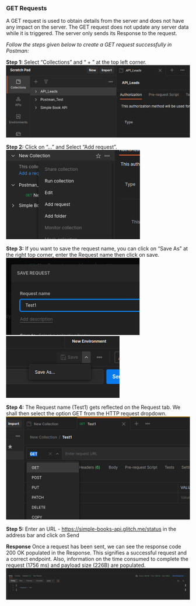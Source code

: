 ### GET Requests
A GET request is used to obtain details from the server and does not have any impact on the server. The GET request does not update any server data while it is triggered. The server only sends its Response to the request.

*Follow the steps given below to create a GET request successfully in Postman:*

**Step 1:** Select “Collections” and  “ + ” at the top left corner.
![GR_Step1.png](https://github.com/lmx97/Postman_Beginners_Tutorial/blob/main/image/GR_Step1.png)

**Step 2:** Click on “...” and Select “Add request”.
![GR_Step2.png](https://github.com/lmx97/Postman_Beginners_Tutorial/blob/main/image/GR_Step2.png)

**Step 3:** If you want to save the request name, you can click on “Save As” at the right top corner, enter the Request name then click on save. 
![GR_Step3.png](https://github.com/lmx97/Postman_Beginners_Tutorial/blob/main/image/GR_Step3.png)
![GR_Step3(2).png](https://github.com/lmx97/Postman_Beginners_Tutorial/blob/main/image/GR_Step3(2).png)

**Step 4:** The Request name (Test1) gets reflected on the Request tab. We shall then select the option GET from the HTTP request dropdown.
![GR_Step4.png](https://github.com/lmx97/Postman_Beginners_Tutorial/blob/main/image/GR_Step4.png)

**Step 5:** Enter an URL - https://simple-books-api.glitch.me/status in the address bar and click on Send

**Response**
Once a request has been sent, we can see the response code 200 OK populated in the Response. This signifies a successful request and a correct endpoint. Also, information on the time consumed to complete the request (1756 ms) and payload size (226B) are populated.
![GR_Step4.png](https://github.com/lmx97/Postman_Beginners_Tutorial/blob/main/image/GR_Response.png)